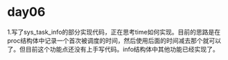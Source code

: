# day06

1.写了sys_task_info的部分实现代码，正在思考time如何实现。目前的思路是在proc结构体中记录一个首次被调度的时间，然后使用后面的时间减去那个就可以了。但目前这个功能点还没有上手写代码。info结构体中其他功能已经实现了。

